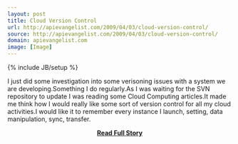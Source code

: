 ```yaml
---
layout: post
title: Cloud Version Control
url: http://apievangelist.com/2009/04/03/cloud-version-control/
source: http://apievangelist.com/2009/04/03/cloud-version-control/
domain: apievangelist.com
image: [Image]
---
```

{% include JB/setup %}<p>I just did some investigation into some verisoning issues with a system we are developing.Something I do regularly.As I was waiting for the SVN repository to update I was reading some Cloud Computing articles.It made me think how I would really like some sort of version control for all my cloud activities.I would like it to remember every instance I launch, setting, data manipulation, sync, transfer.</p>
<center><p><a href="http://apievangelist.com/2009/04/03/cloud-version-control/" style='padding:25px; font-sze:18px; font-weight: bold;'>Read Full Story</a></p></center>
